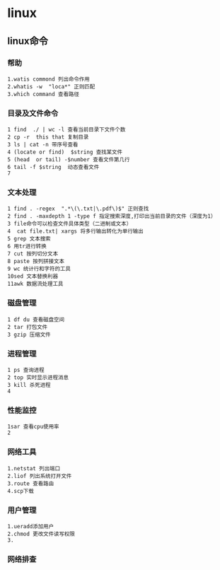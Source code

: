 # linux

## linux命令
### 帮助
	
	1.watis commond 列出命令作用
	2.whatis -w  "loca*" 正则匹配
	3.which command 查看路径
### 目录及文件命令
	
	1 find  ./ | wc -l 查看当前目录下文件个数
	2 cp -r  this that 复制目录
	3 ls | cat -n 带序号查看
	4 (locate or find)  $string 查找某文件
	5 (head  or tail) -$number 查看文件第几行
	6 tail -f $string  动态查看文件
	7 
### 文本处理

	1 find . -regex  ".*\(\.txt|\.pdf\)$" 正则查找
	2 find . -maxdepth 1 -type f 指定搜索深度,打印出当前目录的文件（深度为1）
	3 file命令可以检查文件具体类型（二进制或文本）
	4  cat file.txt| xargs 将多行输出转化为单行输出
	5 grep 文本搜索
	6 用tr进行转换
	7 cut 按列切分文本
	8 paste 按列拼接文本
	9 wc 统计行和字符的工具
	10sed 文本替换利器
	11awk 数据流处理工具
### 磁盘管理

	1 df du 查看磁盘空间
	2 tar 打包文件
	3 gzip 压缩文件
	
### 进程管理
 
 	1 ps 查询进程
 	2 top 实时显示进程消息
 	3 kill 杀死进程
 	4 
 	
### 性能监控

	1sar 查看cpu使用率
	2

### 网络工具

	1.netstat 列出端口
	2.liof 列出系统打开文件
	3.route 查看路由
	4.scp下载
     
### 用户管理

	1.ueradd添加用户
	2.chmod 更改文件读写权限
	3. 

### 网络排查

